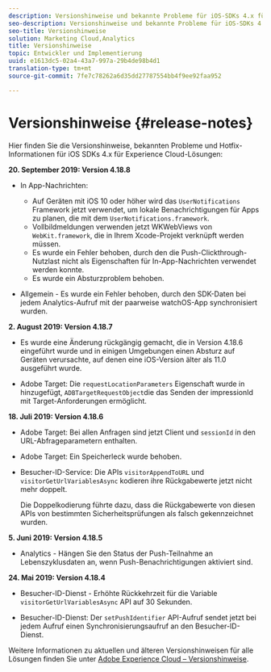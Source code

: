 ```yaml
---
description: Versionshinweise und bekannte Probleme für iOS-SDKs 4.x für Experience Cloud-Lösungen.
seo-description: Versionshinweise und bekannte Probleme für iOS-SDKs 4.x für Experience Cloud-Lösungen.
seo-title: Versionshinweise
solution: Marketing Cloud,Analytics
title: Versionshinweise
topic: Entwickler und Implementierung
uuid: e1613dc5-02a4-43a7-997a-29b4de98b4d1
translation-type: tm+mt
source-git-commit: 7fe7c78262a6d35dd27787554bb4f9ee92faa952

---
```



# Versionshinweise {#release-notes}

Hier finden Sie die Versionshinweise, bekannten Probleme und Hotfix-Informationen für iOS SDKs 4.x für Experience Cloud-Lösungen:

**20. September 2019: Version 4.18.8**

* In App-Nachrichten:

   * Auf Geräten mit iOS 10 oder höher wird das `UserNotifications` Framework jetzt verwendet, um lokale Benachrichtigungen für Apps zu planen, die mit dem `UserNotifications.framework`.
   * Vollbildmeldungen verwenden jetzt WKWebViews von `WebKit.framework`, die in Ihrem Xcode-Projekt verknüpft werden müssen.
   * Es wurde ein Fehler behoben, durch den die Push-Clickthrough-Nutzlast nicht als Eigenschaften für In-App-Nachrichten verwendet werden konnte.
   * Es wurde ein Absturzproblem behoben.

* Allgemein - Es wurde ein Fehler behoben, durch den SDK-Daten bei jedem Analytics-Aufruf mit der paarweise watchOS-App synchronisiert wurden.

**2. August 2019: Version 4.18.7**

* Es wurde eine Änderung rückgängig gemacht, die in Version 4.18.6 eingeführt wurde und in einigen Umgebungen einen Absturz auf Geräten verursachte, auf denen eine iOS-Version älter als 11.0 ausgeführt wurde.

* Adobe Target: Die `requestLocationParameters` Eigenschaft wurde in hinzugefügt, `ADBTargetRequestObject`die das Senden der impressionId mit Target-Anforderungen ermöglicht.

**18. Juli 2019: Version 4.18.6**

* Adobe Target: Bei allen Anfragen sind jetzt Client und `sessionId` in den URL-Abfrageparametern enthalten.
* Adobe Target: Ein Speicherleck wurde behoben.
* Besucher-ID-Service: Die APIs `visitorAppendToURL` und `visitorGetUrlVariablesAsync` kodieren ihre Rückgabewerte jetzt nicht mehr doppelt.

   Die Doppelkodierung führte dazu, dass die Rückgabewerte von diesen APIs von bestimmten Sicherheitsprüfungen als falsch gekennzeichnet wurden.

**5. Juni 2019: Version 4.18.5**

* Analytics - Hängen Sie den Status der Push-Teilnahme an Lebenszyklusdaten an, wenn Push-Benachrichtigungen aktiviert sind.

**24. Mai 2019: Version 4.18.4**

* Besucher-ID-Dienst - Erhöhte Rückkehrzeit für die Variable
   `visitorGetUrlVariablesAsync` API auf 30 Sekunden.

* Besucher-ID-Dienst: Der `setPushIdentifier` API-Aufruf sendet jetzt bei jedem Aufruf einen Synchronisierungsaufruf an den Besucher-ID-Dienst.

Weitere Informationen zu aktuellen und älteren Versionshinweisen für alle Lösungen finden Sie unter [Adobe Experience Cloud – Versionshinweise](https://marketing.adobe.com/resources/help/en_US/whatsnew/).
